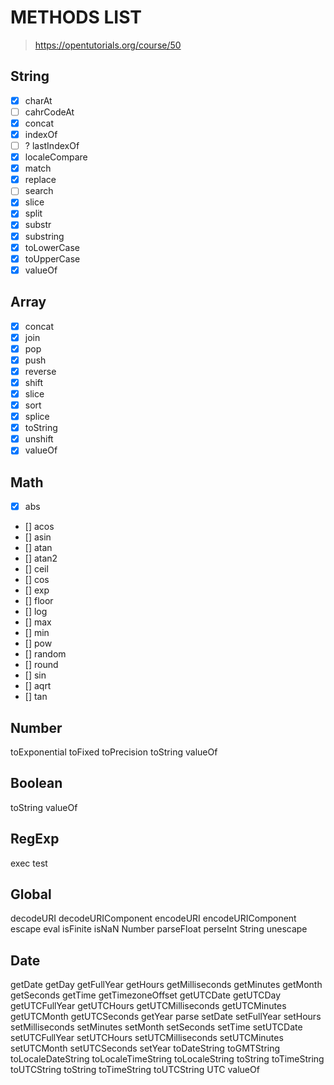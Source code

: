 #  METHODS LIST

> https://opentutorials.org/course/50

##  String
- [X] charAt 
- [ ] cahrCodeAt
- [X] concat
- [X] indexOf 
- [ ] ? lastIndexOf
- [X] localeCompare
- [X] match
- [x] replace
- [ ] search
- [x] slice
- [x] split
- [x] substr
- [x] substring
- [x] toLowerCase
- [x] toUpperCase
- [x] valueOf

## Array 
- [x] concat
- [x] join
- [x] pop
- [x] push
- [x] reverse
- [x] shift
- [x] slice
- [x] sort
- [x] splice
- [x] toString
- [x] unshift
- [x] valueOf

## Math
- [x] abs
- [] acos
- [] asin
- [] atan
- [] atan2
- [] ceil
- [] cos
- [] exp
- [] floor
- [] log
- [] max
- [] min
- [] pow
- [] random
- [] round
- [] sin
- [] aqrt
- [] tan

## Number
toExponential
toFixed
toPrecision
toString
valueOf

## Boolean
toString
valueOf

## RegExp
exec
test

## Global 
decodeURI
decodeURIComponent
encodeURI
encodeURIComponent
escape
eval
isFinite
isNaN
Number
parseFloat
perseInt
String
unescape

## Date 
getDate
getDay
getFullYear
getHours
getMilliseconds
getMinutes
getMonth
getSeconds
getTime
getTimezoneOffset
getUTCDate
getUTCDay
getUTCFullYear
getUTCHours
getUTCMilliseconds
getUTCMinutes
getUTCMonth
getUTCSeconds
getYear
parse
setDate
setFullYear
setHours
setMilliseconds
setMinutes
setMonth
setSeconds
setTime
setUTCDate
setUTCFullYear
setUTCHours
setUTCMilliseconds
setUTCMinutes
setUTCMonth 
setUTCSeconds
setYear
toDateString
toGMTString
toLocaleDateString
toLocaleTimeString
toLocaleString
toString
toTimeString
toUTCString
toString
toTimeString 
toUTCString
UTC
valueOf
